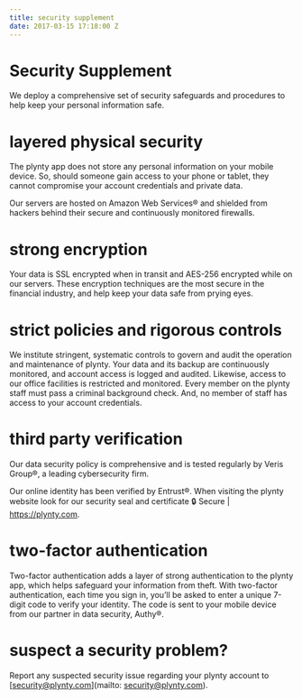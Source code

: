 ```yaml
---
title: security supplement
date: 2017-03-15 17:18:00 Z
---
```


# Security Supplement

We deploy a comprehensive set of security safeguards and procedures to help keep your personal information safe.
 
# layered physical security

The plynty app does not store any personal information on your mobile device. So, should someone gain access to your phone or tablet, they cannot compromise your account credentials and private data.
 
Our servers are hosted on Amazon Web Services® and shielded from hackers behind their secure and continuously monitored firewalls.
 
# strong encryption

Your data is SSL encrypted when in transit and AES-256 encrypted while on our servers. These encryption techniques are the most secure in the financial industry, and help keep your data safe from prying eyes.
 
# strict policies and rigorous controls

We institute stringent, systematic controls to govern and audit the operation and maintenance of plynty. Your data and its backup are continuously monitored, and account access is logged and audited. Likewise, access to our office facilities is restricted and monitored. Every member on the plynty staff must pass a criminal background check. And, no member of staff has access to your account credentials.
 
# third party verification

Our data security policy is comprehensive and is tested regularly by Veris Group®, a leading cybersecurity firm.
 
Our online identity has been verified by Entrust®.  When visiting the plynty website look for our security seal and certificate 🔒 Secure | https://plynty.com. 
 
# two-factor authentication

Two-factor authentication adds a layer of strong authentication to the plynty app, which helps safeguard your information from theft. With two-factor authentication, each time you sign in, you’ll be asked to enter a unique 7-digit code to verify your identity.  The code is sent to your mobile device from our partner in data security, Authy®.

# suspect a security problem?

Report any suspected security issue regarding your plynty account to [security@plynty.com](mailto:  security@plynty.com).